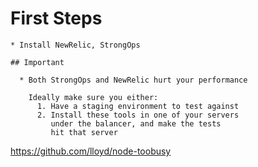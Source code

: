 
  # First Steps

    * Install NewRelic, StrongOps

    ## Important

      * Both StrongOps and NewRelic hurt your performance

        Ideally make sure you either:
          1. Have a staging environment to test against
          2. Install these tools in one of your servers
             under the balancer, and make the tests
             hit that server

https://github.com/lloyd/node-toobusy

